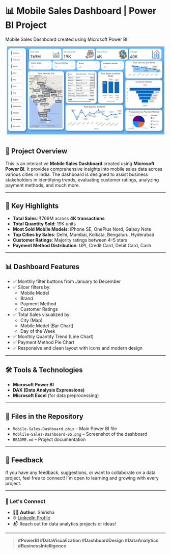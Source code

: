 # 📊 Mobile Sales Dashboard | Power BI Project
Mobile Sales Dashboard  created using Microsoft Power BI!

![Dashboard Screenshot](https://github.com/Shirisha44/Mobile_Sales_PowerBI_Dashboard/blob/main/Moblile-Sales-Dashboard-SS.png)
## 🔎 Project Overview

This is an interactive **Mobile Sales Dashboard** created using **Microsoft Power BI**. It provides comprehensive insights into mobile sales data across various cities in India. The dashboard is designed to assist business stakeholders in identifying trends, evaluating customer ratings, analyzing payment methods, and much more.

---

## 🚀 Key Highlights

- **Total Sales**: ₹769M across **4K transactions**
- **Total Quantity Sold**: 19K units
- **Most Sold Mobile Models**: iPhone SE, OnePlus Nord, Galaxy Note
- **Top Cities by Sales**: Delhi, Mumbai, Kolkata, Bengaluru, Hyderabad
- **Customer Ratings**: Majority ratings between 4–5 stars
- **Payment Method Distribution**: UPI, Credit Card, Debit Card, Cash

---

## 📊 Dashboard Features

- ✅ Monthly filter buttons from January to December
- ✅ Slicer filters by:
  - Mobile Model
  - Brand
  - Payment Method
  - Customer Ratings
- ✅ Total Sales visualized by:
  - City (Map)
  - Mobile Model (Bar Chart)
  - Day of the Week
- ✅ Monthly Quantity Trend (Line Chart)
- ✅ Payment Method Pie Chart
- ✅ Responsive and clean layout with icons and modern design

---

## 🛠️ Tools & Technologies

- **Microsoft Power BI**
- **DAX (Data Analysis Expressions)**
- **Microsoft Excel** (for data preprocessing)

---

## 📁 Files in the Repository

- `Mobile-Sales-Dashboard.pbix` – Main Power BI file
- `Moblile-Sales-Dashboard-SS.png` – Screenshot of the dashboard
- `README.md` – Project documentation

---

## 💬 Feedback

If you have any feedback, suggestions, or want to collaborate on a data project, feel free to connect! I'm open to learning and growing with every project.

---

### 🔗 Let's Connect

- 👩‍💻 **Author**: Shirisha
- 🌐 [LinkedIn Profile](www.linkedin.com/in/shirisha-goud-ragate-0b2520261) 
- 📬 Reach out for data analytics projects or ideas!

---

> **#PowerBI #DataVisualization #DashboardDesign #DataAnalytics #BusinessIntelligence**

